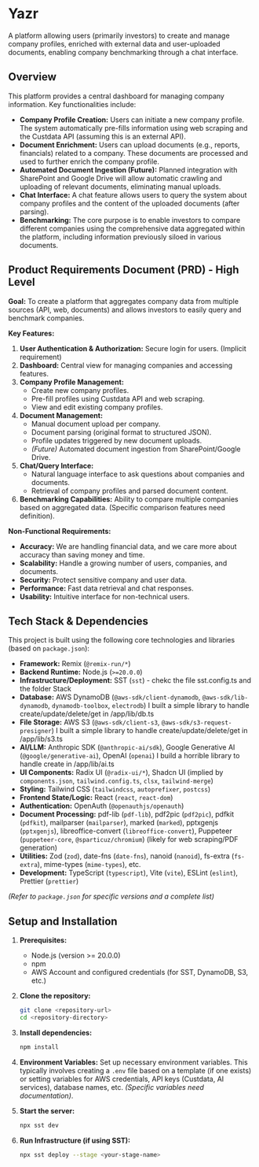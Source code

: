 # Yazr

A platform allowing users (primarily investors) to create and manage company profiles, enriched with external data and user-uploaded documents, enabling company benchmarking through a chat interface.

## Overview

This platform provides a central dashboard for managing company information. Key functionalities include:

- **Company Profile Creation:** Users can initiate a new company profile. The system automatically pre-fills information using web scraping and the Custdata API (assuming this is an external API).
- **Document Enrichment:** Users can upload documents (e.g., reports, financials) related to a company. These documents are processed and used to further enrich the company profile.
- **Automated Document Ingestion (Future):** Planned integration with SharePoint and Google Drive will allow automatic crawling and uploading of relevant documents, eliminating manual uploads.
- **Chat Interface:** A chat feature allows users to query the system about company profiles and the content of the uploaded documents (after parsing).
- **Benchmarking:** The core purpose is to enable investors to compare different companies using the comprehensive data aggregated within the platform, including information previously siloed in various documents.

## Product Requirements Document (PRD) - High Level

**Goal:** To create a platform that aggregates company data from multiple sources (API, web, documents) and allows investors to easily query and benchmark companies.

**Key Features:**

1.  **User Authentication & Authorization:** Secure login for users. (Implicit requirement)
2.  **Dashboard:** Central view for managing companies and accessing features.
3.  **Company Profile Management:**
    - Create new company profiles.
    - Pre-fill profiles using Custdata API and web scraping.
    - View and edit existing company profiles.
4.  **Document Management:**
    - Manual document upload per company.
    - Document parsing (original format to structured JSON).
    - Profile updates triggered by new document uploads.
    - _(Future)_ Automated document ingestion from SharePoint/Google Drive.
5.  **Chat/Query Interface:**
    - Natural language interface to ask questions about companies and documents.
    - Retrieval of company profiles and parsed document content.
6.  **Benchmarking Capabilities:** Ability to compare multiple companies based on aggregated data. (Specific comparison features need definition).

**Non-Functional Requirements:**

- **Accuracy:** We are handling financial data, and we care more about accuracy than saving money and time.
- **Scalability:** Handle a growing number of users, companies, and documents.
- **Security:** Protect sensitive company and user data.
- **Performance:** Fast data retrieval and chat responses.
- **Usability:** Intuitive interface for non-technical users.

## Tech Stack & Dependencies

This project is built using the following core technologies and libraries (based on `package.json`):

- **Framework:** Remix (`@remix-run/*`)
- **Backend Runtime:** Node.js (`>=20.0.0`)
- **Infrastructure/Deployment:** SST (`sst`) - chekc the file sst.config.ts and the folder Stack
- **Database:** AWS DynamoDB (`@aws-sdk/client-dynamodb`, `@aws-sdk/lib-dynamodb`, `dynamodb-toolbox`, `electrodb`) I built a simple library to handle create/update/delete/get in /app/lib/db.ts
- **File Storage:** AWS S3 (`@aws-sdk/client-s3`, `@aws-sdk/s3-request-presigner`) I built a simple library to handle create/update/delete/get in /app/lib/s3.ts
- **AI/LLM:** Anthropic SDK (`@anthropic-ai/sdk`), Google Generative AI (`@google/generative-ai`), OpenAI (`openai`) I build a horrible library to handle create in /app/lib/ai.ts
- **UI Components:** Radix UI (`@radix-ui/*`), Shadcn UI (implied by `components.json`, `tailwind.config.ts`, `clsx`, `tailwind-merge`)
- **Styling:** Tailwind CSS (`tailwindcss`, `autoprefixer`, `postcss`)
- **Frontend State/Logic:** React (`react`, `react-dom`)
- **Authentication:** OpenAuth (`@openauthjs/openauth`)
- **Document Processing:** pdf-lib (`pdf-lib`), pdf2pic (`pdf2pic`), pdfkit (`pdfkit`), mailparser (`mailparser`), marked (`marked`), pptxgenjs (`pptxgenjs`), libreoffice-convert (`libreoffice-convert`), Puppeteer (`puppeteer-core`, `@sparticuz/chromium`) (likely for web scraping/PDF generation)
- **Utilities:** Zod (`zod`), date-fns (`date-fns`), nanoid (`nanoid`), fs-extra (`fs-extra`), mime-types (`mime-types`), etc.
- **Development:** TypeScript (`typescript`), Vite (`vite`), ESLint (`eslint`), Prettier (`prettier`)

_(Refer to `package.json` for specific versions and a complete list)_

## Setup and Installation

1.  **Prerequisites:**
    - Node.js (version >= 20.0.0)
    - npm
    - AWS Account and configured credentials (for SST, DynamoDB, S3, etc.)
2.  **Clone the repository:**
    ```bash
    git clone <repository-url>
    cd <repository-directory>
    ```
3.  **Install dependencies:**

    ```bash
    npm install

    ```

4.  **Environment Variables:** Set up necessary environment variables. This typically involves creating a `.env` file based on a template (if one exists) or setting variables for AWS credentials, API keys (Custdata, AI services), database names, etc. _(Specific variables need documentation)_.
5.  **Start the server:**
    ```bash
    npx sst dev
    ```
6.  **Run Infrastructure (if using SST):**
    ```bash
    npx sst deploy --stage <your-stage-name>
    ```
